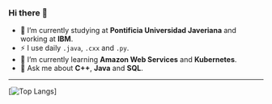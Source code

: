 ### Hi there 👋

- 🔭 I’m currently studying at <b>Pontificia Universidad Javeriana</b> and working at <b>IBM</b>.
- :zap: I use daily `.java`, `.cxx` and `.py`.
- 🌱 I’m currently learning <b>Amazon Web Services</b> and <b>Kubernetes</b>.
- 💬 Ask me about <b>C++</b>, <b>Java</b> and <b>SQL</b>.

---

[![Top Langs](https://github-readme-stats.vercel.app/api/top-langs/?username=nicolasdcubillos&theme=nord)]
